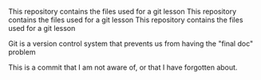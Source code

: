 This repository contains the files used for a git lesson
This repository contains the files used for a git lesson
This repository contains the files used for a git lesson

Git is a version control system that prevents us from having the "final doc" problem

This is a commit that I am not aware of, or that I have forgotten about.
